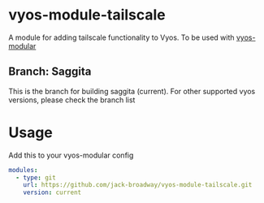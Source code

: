 # vyos-module-tailscale

A module for adding tailscale functionality to Vyos. To be used with [vyos-modular](https://github.com/jack-broadway/vyos-modular)

## Branch: Saggita

This is the branch for building saggita (current). For other supported vyos versions, please check the branch list

# Usage

Add this to your vyos-modular config

```yml
modules:
  - type: git
    url: https://github.com/jack-broadway/vyos-module-tailscale.git
    version: current
```
